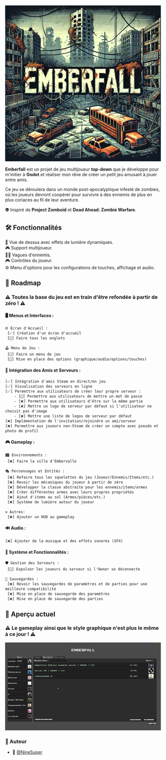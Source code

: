 ![Emberfall](./imgs/Emberfall.png)

**Emberfall** est un projet de jeu multijoueur **top-down** que je développe pour m'initier à **Godot** et réaliser mon rêve de créer un petit jeu amusant à jouer entre amis.

Ce jeu se déroulera dans un monde post-apocalyptique infesté de zombies, où les joueurs devront coopérer pour survivre à des ennemis de plus en plus coriaces au fil de leur aventure.

👽 Inspiré de **Project Zomboid** et **Dead Ahead: Zombie Warfare**.

## 🛠️ Fonctionnalités

🌟 Vue de dessus avec effets de lumière dynamiques. </br>
🎮 Support multijoueur. </br>
🧟‍♂️ Vagues d'ennemis. </br>
🎮 Contrôles du joueur. </br>
⚙️ Menu d'options pour les configurations de touches, affichage et audio. </br>


## 📅 Roadmap
### ⚠️ Toutes la base du jeu est en train d'être refondée à partir de zéro ! ⚠️

#### 🖥️ Menus et Interfaces :
	🌐 Écran d'Accueil :
	 [✅] Création d'un écran d'accueil
	 [🚧] Faire tous les onglets
  
	🕹️ Menu de Jeu :
	 [🚧] Faire un menu de jeu
	 [🚧] Mise en place des options (graphique/audio/options/touches)
 
#### 👥 Intégration des Amis et Serveurs :
    [✅] Intégration d'amis Steam en direct/en jeu
    [✅] Visualisation des serveurs en ligne
    [✅] Permettre aux utilisateurs de créer leur propre serveur :
	    - [🚧] Permettre aux utilisateurs de mettre un mot de passe
 	    - [❌] Permettre aux utilisateurs d'être sur la même partie
	    - [❌] Mettre un logo de serveur par défaut si l'utilisateur ne choisit pas d'image
	    - [❌] Mettre une liste de logos de serveur par défaut
    [❌] Implémentation de l'invitation/rejoindre un ami/serveur
    [❌] Permettre aux joueurs non-Steam de créer un compte avec pseudo et photo de profil
#### 🎮 Gameplay :
	🏙️ Environnements :
 	 [❌] Faire la ville d'Embervalle
   
	🎭 Personnages et Entités :
 	 [❌] Refaire tous les squelettes du jeu (Joueur/Ennemis/Items/etc.)
	 [❌] Revoir les mécaniques du joueur à partir de zéro
	 [❌] Développer la classe abstraite pour les ennemis/items/armes
	 [❌] Créer différentes armes avec leurs propres propriétés
	 [❌] Ajout d'items au sol (Armes/pièces/etc.)
	 [❌] Système de lumière autour du joueur
 	
	⚒️ Autres:
	 [❌] Ajouter un HUD au gameplay
#### 🔊 Audio :
	[❌] Ajouter de la musique et des effets sonores (SFX)
#### 🔨 Système et Fonctionnalités :
	🛡️ Gestion des Serveurs :
	 [🚧] Expulser les joueurs du serveur si l'Owner se déconnecte
 
	💾 Sauvegardes :
	 [❌] Revoir les sauvegardes de paramètres et de parties pour une meilleure compatibilité
	 [❌] Mise en place de sauvegarde des paramètres
	 [❌] Mise en place de sauvegarde des parties

## 👀 Aperçu actuel 
### ⚠️ Le gameplay ainsi que le style graphique n'est plus le même à ce jour ! ⚠️


![exemple](./gif/Exemple.gif)

### 📝 Auteur
- 🎫 [@NineSuper](https://www.github.com/NineSuper)
